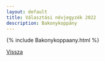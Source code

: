 ```yaml
---
layout: default
title: Választási névjegyzék 2022
description: Bakonykoppány
---
```


{% include Bakonykoppaany.html %}

[Vissza](./)
